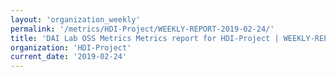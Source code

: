 ```yaml
---
layout: 'organization_weekly'
permalink: '/metrics/HDI-Project/WEEKLY-REPORT-2019-02-24/'
title: 'DAI Lab OSS Metrics Metrics report for HDI-Project | WEEKLY-REPORT-2019-02-24'
organization: 'HDI-Project'
current_date: '2019-02-24'
---
```


